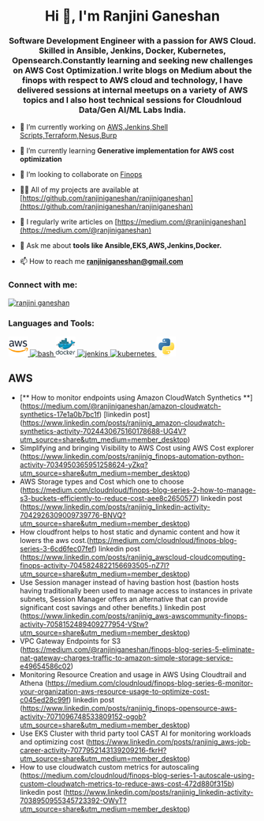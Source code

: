 <h1 align="center">Hi 👋, I'm Ranjini Ganeshan</h1>
<h3 align="center">Software Development Engineer with a passion for AWS Cloud. Skilled in Ansible, Jenkins, Docker, Kubernetes, Opensearch.Constantly learning and seeking new challenges on AWS Cost Optimization.I write blogs on Medium about the finops with respect to AWS cloud and technology, I have delivered sessions at internal meetups on a variety of AWS topics and I also host technical sessions for Cloudnloud Data/Gen AI/ML Labs India. </h3>

- 🔭 I’m currently working on [AWS,Jenkins,Shell Scripts,Terraform,Nesus,Burp](https://www.linkedin.com/posts/ranjinig_amazon-cloudwatch-synthetics-activity-7024430675160178688-UG4V?utm_source=share&utm_medium=member_desktop)

- 🌱 I’m currently learning **Generative implementation for AWS cost optimization**

- 👯 I’m looking to collaborate on [Finops](https://medium.com/@ranjiniganeshan)

- 👨‍💻 All of my projects are available at [https://github.com/ranjiniganeshan/ranjiniganeshan](https://github.com/ranjiniganeshan/ranjiniganeshan)

- 📝 I regularly write articles on [https://medium.com/@ranjiniganeshan](https://medium.com/@ranjiniganeshan)

- 💬 Ask me about **tools like Ansible,EKS,AWS,Jenkins,Docker.**

- 📫 How to reach me **ranjiniganeshan@gmail.com**

<h3 align="left">Connect with me:</h3>
<p align="left">
<a href="https://linkedin.com/in/ranjini ganeshan" target="blank"><img align="center" src="https://raw.githubusercontent.com/rahuldkjain/github-profile-readme-generator/master/src/images/icons/Social/linked-in-alt.svg" alt="ranjini ganeshan" height="30" width="40" /></a>
</p>

<h3 align="left">Languages and Tools:</h3>
<p align="left"> <a href="https://aws.amazon.com" target="_blank" rel="noreferrer"> <img src="https://raw.githubusercontent.com/devicons/devicon/master/icons/amazonwebservices/amazonwebservices-original-wordmark.svg" alt="aws" width="40" height="40"/> </a> <a href="https://www.gnu.org/software/bash/" target="_blank" rel="noreferrer"> <img src="https://www.vectorlogo.zone/logos/gnu_bash/gnu_bash-icon.svg" alt="bash" width="40" height="40"/> </a> <a href="https://www.docker.com/" target="_blank" rel="noreferrer"> <img src="https://raw.githubusercontent.com/devicons/devicon/master/icons/docker/docker-original-wordmark.svg" alt="docker" width="40" height="40"/> </a> <a href="https://www.jenkins.io" target="_blank" rel="noreferrer"> <img src="https://www.vectorlogo.zone/logos/jenkins/jenkins-icon.svg" alt="jenkins" width="40" height="40"/> </a> <a href="https://kubernetes.io" target="_blank" rel="noreferrer"> <img src="https://www.vectorlogo.zone/logos/kubernetes/kubernetes-icon.svg" alt="kubernetes" width="40" height="40"/> </a> <a href="https://www.python.org" target="_blank" rel="noreferrer"> <img src="https://raw.githubusercontent.com/devicons/devicon/master/icons/python/python-original.svg" alt="python" width="40" height="40"/> </a> </p>


## AWS
* [** How to monitor endpoints using Amazon CloudWatch Synthetics **] (https://medium.com/@ranjiniganeshan/amazon-cloudwatch-synthetics-17e1a0b7bc1f) [linkedin post] (https://www.linkedin.com/posts/ranjinig_amazon-cloudwatch-synthetics-activity-7024430675160178688-UG4V?utm_source=share&utm_medium=member_desktop)
* Simplifying and bringing Visibility to AWS Cost using AWS Cost explorer (https://www.linkedin.com/posts/ranjinig_finops-automation-python-activity-7034950365951258624-yZkq?utm_source=share&utm_medium=member_desktop)
* AWS Storage types and Cost which one to choose (https://medium.com/cloudnloud/finops-blog-series-2-how-to-manage-s3-buckets-efficiently-to-reduce-cost-aee8c2650577) linkedin post (https://www.linkedin.com/posts/ranjinig_linkedin-activity-7042926309009739776-BNVQ?utm_source=share&utm_medium=member_desktop)
* How cloudfront helps to host static and dynamic content and how it lowers the aws cost.(https://medium.com/cloudnloud/finops-blog-series-3-6cd6fec07fef) linkedin post (https://www.linkedin.com/posts/ranjinig_awscloud-cloudcomputing-finops-activity-7045824822156693505-nZ7I?utm_source=share&utm_medium=member_desktop)
* Use Session manager instead of having bastion host (bastion hosts having traditionally been used to manage access to instances in private subnets, Session Manager offers an alternative that can provide significant cost savings and other benefits.) linkedin post (https://www.linkedin.com/posts/ranjinig_aws-awscommunity-finops-activity-7058152489409277954-VStw?utm_source=share&utm_medium=member_desktop)
* VPC Gateway Endpoints for S3 (https://medium.com/@ranjiniganeshan/finops-blog-series-5-eliminate-nat-gateway-charges-traffic-to-amazon-simple-storage-service-e49654586c02)
* Monitoring Resource Creation and usage in AWS Using Cloudtrail and Athena (https://medium.com/cloudnloud/finops-blog-series-6-monitor-your-organization-aws-resource-usage-to-optimize-cost-c045ed28c99f) linkedin post (https://www.linkedin.com/posts/ranjinig_finops-opensource-aws-activity-7071096748533809152-ogob?utm_source=share&utm_medium=member_desktop)
* Use EKS Cluster with thrid party tool CAST AI for monitoring workloads and optimizing cost (https://www.linkedin.com/posts/ranjinig_aws-job-career-activity-7077952143139209216-fkrH?utm_source=share&utm_medium=member_desktop)
* How to use cloudwatch custom metrics for autoscaling (https://medium.com/cloudnloud/finops-blog-series-1-autoscale-using-custom-cloudwatch-metrics-to-reduce-aws-cost-472d880f315b) linkedin post (https://www.linkedin.com/posts/ranjinig_linkedin-activity-7038950955345723392-OWyT?utm_source=share&utm_medium=member_desktop)


